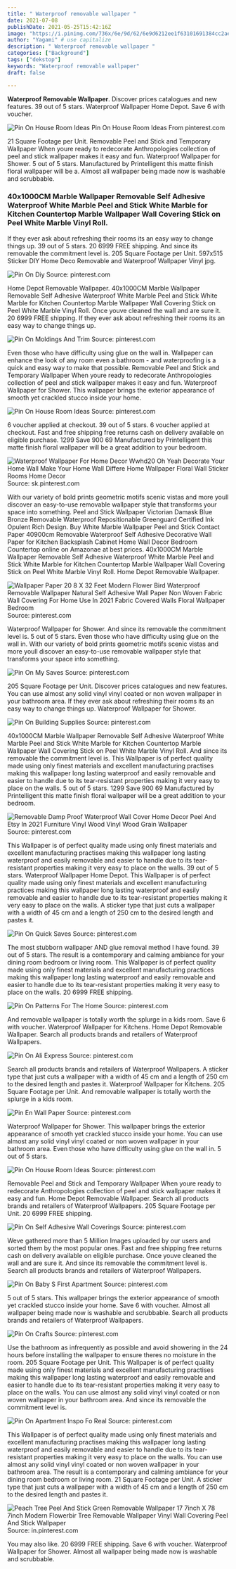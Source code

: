 ```yaml
---
title: " Waterproof removable wallpaper "
date: 2021-07-08
publishDate: 2021-05-25T15:42:16Z
image: "https://i.pinimg.com/736x/6e/9d/62/6e9d6212ee1f63101691384cc2ae79c0.jpg"
author: "Yagami" # use capitalize
description: " Waterproof removable wallpaper "
categories: ["Background"]
tags: ["dekstop"]
keywords: "Waterproof removable wallpaper"
draft: false

---
```



**Waterproof Removable Wallpaper**. Discover prices catalogues and new features. 39 out of 5 stars. Waterproof Wallpaper Home Depot. Save 6 with voucher.

![Pin On House Room Ideas](https://i.pinimg.com/474x/d8/26/db/d826db7b1b81f40c3d8b0eba75bfe729.jpg "Pin On House Room Ideas")
Pin On House Room Ideas From pinterest.com


21 Square Footage per Unit. Removable Peel and Stick and Temporary Wallpaper When youre ready to redecorate Anthropologies collection of peel and stick wallpaper makes it easy and fun. Waterproof Wallpaper for Shower. 5 out of 5 stars. Manufactured by Printelligent this matte finish floral wallpaper will be a. Almost all wallpaper being made now is washable and scrubbable.

### 40x1000CM Marble Wallpaper Removable Self Adhesive Waterproof White Marble Peel and Stick White Marble for Kitchen Countertop Marble Wallpaper Wall Covering Stick on Peel White Marble Vinyl Roll.

If they ever ask about refreshing their rooms its an easy way to change things up. 39 out of 5 stars. 20 6999 FREE shipping. And since its removable the commitment level is. 205 Square Footage per Unit. 597x515 Sticker DIY Home Deco Removable and Waterproof Wallpaper Vinyl jpg.


![Pin On Diy](https://i.pinimg.com/originals/18/b4/e9/18b4e9a245694bdee917915865ecd1f4.jpg "Pin On Diy")
Source: pinterest.com

Home Depot Removable Wallpaper. 40x1000CM Marble Wallpaper Removable Self Adhesive Waterproof White Marble Peel and Stick White Marble for Kitchen Countertop Marble Wallpaper Wall Covering Stick on Peel White Marble Vinyl Roll. Once youve cleaned the wall and are sure it. 20 6999 FREE shipping. If they ever ask about refreshing their rooms its an easy way to change things up.

![Pin On Moldings And Trim](https://i.pinimg.com/originals/74/97/be/7497be04efa74b079c405d0a91a84315.jpg "Pin On Moldings And Trim")
Source: pinterest.com

Even those who have difficulty using glue on the wall in. Wallpaper can enhance the look of any room even a bathroom - and waterproofing is a quick and easy way to make that possible. Removable Peel and Stick and Temporary Wallpaper When youre ready to redecorate Anthropologies collection of peel and stick wallpaper makes it easy and fun. Waterproof Wallpaper for Shower. This wallpaper brings the exterior appearance of smooth yet crackled stucco inside your home.

![Pin On House Room Ideas](https://i.pinimg.com/474x/71/dd/31/71dd3136611da203214e348962c974cb.jpg "Pin On House Room Ideas")
Source: pinterest.com

6 voucher applied at checkout. 39 out of 5 stars. 6 voucher applied at checkout. Fast and free shipping free returns cash on delivery available on eligible purchase. 1299 Save 900 69 Manufactured by Printelligent this matte finish floral wallpaper will be a great addition to your bedroom.

![Waterproof Wallpaper For Home Decor Wwhd20 Oh Yeah Decorate Your Home Wall Make Your Home Wall Differe Home Wallpaper Floral Wall Sticker Rooms Home Decor](https://i.pinimg.com/originals/9b/92/a0/9b92a0f68aca0652f041adc790755184.jpg "Waterproof Wallpaper For Home Decor Wwhd20 Oh Yeah Decorate Your Home Wall Make Your Home Wall Differe Home Wallpaper Floral Wall Sticker Rooms Home Decor")
Source: sk.pinterest.com

With our variety of bold prints geometric motifs scenic vistas and more youll discover an easy-to-use removable wallpaper style that transforms your space into something. Peel and Stick Wallpaper Victorian Damask Blue Bronze Removable Waterproof Repositionable Greenguard Certified Ink Opulent Rich Design. Buy White Marble Wallpaper Peel and Stick Contact Paper 40900cm Removable Waterproof Self Adhesive Decorative Wall Paper for Kitchen Backsplash Cabinet Home Wall Decor Bedroom Countertop online on Amazonae at best prices. 40x1000CM Marble Wallpaper Removable Self Adhesive Waterproof White Marble Peel and Stick White Marble for Kitchen Countertop Marble Wallpaper Wall Covering Stick on Peel White Marble Vinyl Roll. Home Depot Removable Wallpaper.

![Wallpaper Paper 20 8 X 32 Feet Modern Flower Bird Waterproof Removable Wallpaper Natural Self Adhesive Wall Paper Non Woven Fabric Wall Covering For Home Use In 2021 Fabric Covered Walls Floral Wallpaper Bedroom](https://i.pinimg.com/originals/e1/82/48/e182484d9821c3ec5280f2c8482f4884.jpg "Wallpaper Paper 20 8 X 32 Feet Modern Flower Bird Waterproof Removable Wallpaper Natural Self Adhesive Wall Paper Non Woven Fabric Wall Covering For Home Use In 2021 Fabric Covered Walls Floral Wallpaper Bedroom")
Source: pinterest.com

Waterproof Wallpaper for Shower. And since its removable the commitment level is. 5 out of 5 stars. Even those who have difficulty using glue on the wall in. With our variety of bold prints geometric motifs scenic vistas and more youll discover an easy-to-use removable wallpaper style that transforms your space into something.

![Pin On My Saves](https://i.pinimg.com/originals/8e/3a/8a/8e3a8a3efe73b5a5eb72f6c84ddfab15.jpg "Pin On My Saves")
Source: pinterest.com

205 Square Footage per Unit. Discover prices catalogues and new features. You can use almost any solid vinyl vinyl coated or non woven wallpaper in your bathroom area. If they ever ask about refreshing their rooms its an easy way to change things up. Waterproof Wallpaper for Shower.

![Pin On Building Supplies](https://i.pinimg.com/originals/bd/40/13/bd40130aeac141a8304f3e087bc48ddb.jpg "Pin On Building Supplies")
Source: pinterest.com

40x1000CM Marble Wallpaper Removable Self Adhesive Waterproof White Marble Peel and Stick White Marble for Kitchen Countertop Marble Wallpaper Wall Covering Stick on Peel White Marble Vinyl Roll. And since its removable the commitment level is. This Wallpaper is of perfect quality made using only finest materials and excellent manufacturing practises making this wallpaper long lasting waterproof and easily removable and easier to handle due to its tear-resistant properties making it very easy to place on the walls. 5 out of 5 stars. 1299 Save 900 69 Manufactured by Printelligent this matte finish floral wallpaper will be a great addition to your bedroom.

![Removable Damp Proof Waterproof Wall Cover Home Decor Peel And Etsy In 2021 Furniture Vinyl Wood Vinyl Wood Grain Wallpaper](https://i.pinimg.com/originals/09/f8/8f/09f88f05b0ac5003afcfc6a5fe56e79c.jpg "Removable Damp Proof Waterproof Wall Cover Home Decor Peel And Etsy In 2021 Furniture Vinyl Wood Vinyl Wood Grain Wallpaper")
Source: pinterest.com

This Wallpaper is of perfect quality made using only finest materials and excellent manufacturing practises making this wallpaper long lasting waterproof and easily removable and easier to handle due to its tear-resistant properties making it very easy to place on the walls. 39 out of 5 stars. Waterproof Wallpaper Home Depot. This Wallpaper is of perfect quality made using only finest materials and excellent manufacturing practices making this wallpaper long lasting waterproof and easily removable and easier to handle due to its tear-resistant properties making it very easy to place on the walls. A sticker type that just cuts a wallpaper with a width of 45 cm and a length of 250 cm to the desired length and pastes it.

![Pin On Quick Saves](https://i.pinimg.com/originals/db/f4/dd/dbf4ddd1f9545b98c5b2139713ce888a.jpg "Pin On Quick Saves")
Source: pinterest.com

The most stubborn wallpaper AND glue removal method I have found. 39 out of 5 stars. The result is a contemporary and calming ambiance for your dining room bedroom or living room. This Wallpaper is of perfect quality made using only finest materials and excellent manufacturing practices making this wallpaper long lasting waterproof and easily removable and easier to handle due to its tear-resistant properties making it very easy to place on the walls. 20 6999 FREE shipping.

![Pin On Patterns For The Home](https://i.pinimg.com/originals/82/2a/07/822a0787f2d510931af592c71502c3a6.jpg "Pin On Patterns For The Home")
Source: pinterest.com

And removable wallpaper is totally worth the splurge in a kids room. Save 6 with voucher. Waterproof Wallpaper for Kitchens. Home Depot Removable Wallpaper. Search all products brands and retailers of Waterproof Wallpapers.

![Pin On Ali Express](https://i.pinimg.com/originals/33/d1/44/33d1449156a6837688c2aeb04ab06c65.jpg "Pin On Ali Express")
Source: pinterest.com

Search all products brands and retailers of Waterproof Wallpapers. A sticker type that just cuts a wallpaper with a width of 45 cm and a length of 250 cm to the desired length and pastes it. Waterproof Wallpaper for Kitchens. 205 Square Footage per Unit. And removable wallpaper is totally worth the splurge in a kids room.

![Pin En Wall Paper](https://i.pinimg.com/originals/37/89/4e/37894e6339dcae511ff7b1a123a0a687.jpg "Pin En Wall Paper")
Source: pinterest.com

Waterproof Wallpaper for Shower. This wallpaper brings the exterior appearance of smooth yet crackled stucco inside your home. You can use almost any solid vinyl vinyl coated or non woven wallpaper in your bathroom area. Even those who have difficulty using glue on the wall in. 5 out of 5 stars.

![Pin On House Room Ideas](https://i.pinimg.com/474x/d8/26/db/d826db7b1b81f40c3d8b0eba75bfe729.jpg "Pin On House Room Ideas")
Source: pinterest.com

Removable Peel and Stick and Temporary Wallpaper When youre ready to redecorate Anthropologies collection of peel and stick wallpaper makes it easy and fun. Home Depot Removable Wallpaper. Search all products brands and retailers of Waterproof Wallpapers. 205 Square Footage per Unit. 20 6999 FREE shipping.

![Pin On Self Adhesive Wall Coverings](https://i.pinimg.com/originals/1e/99/a4/1e99a41a9b8f75baaf10b24606132741.png "Pin On Self Adhesive Wall Coverings")
Source: pinterest.com

Weve gathered more than 5 Million Images uploaded by our users and sorted them by the most popular ones. Fast and free shipping free returns cash on delivery available on eligible purchase. Once youve cleaned the wall and are sure it. And since its removable the commitment level is. Search all products brands and retailers of Waterproof Wallpapers.

![Pin On Baby S First Apartment](https://i.pinimg.com/originals/37/cd/a3/37cda3e79bc1d237bb862634dd83d4f4.png "Pin On Baby S First Apartment")
Source: pinterest.com

5 out of 5 stars. This wallpaper brings the exterior appearance of smooth yet crackled stucco inside your home. Save 6 with voucher. Almost all wallpaper being made now is washable and scrubbable. Search all products brands and retailers of Waterproof Wallpapers.

![Pin On Crafts](https://i.pinimg.com/originals/83/80/af/8380af59c7ee67ecec03587ab0a6dcc7.jpg "Pin On Crafts")
Source: pinterest.com

Use the bathroom as infrequently as possible and avoid showering in the 24 hours before installing the wallpaper to ensure theres no moisture in the room. 205 Square Footage per Unit. This Wallpaper is of perfect quality made using only finest materials and excellent manufacturing practises making this wallpaper long lasting waterproof and easily removable and easier to handle due to its tear-resistant properties making it very easy to place on the walls. You can use almost any solid vinyl vinyl coated or non woven wallpaper in your bathroom area. And since its removable the commitment level is.

![Pin On Apartment Inspo Fo Real](https://i.pinimg.com/originals/f4/bd/1f/f4bd1f3f8728783785ef901d8e5679d9.png "Pin On Apartment Inspo Fo Real")
Source: pinterest.com

This Wallpaper is of perfect quality made using only finest materials and excellent manufacturing practises making this wallpaper long lasting waterproof and easily removable and easier to handle due to its tear-resistant properties making it very easy to place on the walls. You can use almost any solid vinyl vinyl coated or non woven wallpaper in your bathroom area. The result is a contemporary and calming ambiance for your dining room bedroom or living room. 21 Square Footage per Unit. A sticker type that just cuts a wallpaper with a width of 45 cm and a length of 250 cm to the desired length and pastes it.

![Peach Tree Peel And Stick Green Removable Wallpaper 17 7inch X 78 7inch Modern Flowerbir Tree Removable Wallpaper Vinyl Wall Covering Peel And Stick Wallpaper](https://i.pinimg.com/736x/6e/9d/62/6e9d6212ee1f63101691384cc2ae79c0.jpg "Peach Tree Peel And Stick Green Removable Wallpaper 17 7inch X 78 7inch Modern Flowerbir Tree Removable Wallpaper Vinyl Wall Covering Peel And Stick Wallpaper")
Source: in.pinterest.com

You may also like. 20 6999 FREE shipping. Save 6 with voucher. Waterproof Wallpaper for Shower. Almost all wallpaper being made now is washable and scrubbable.

